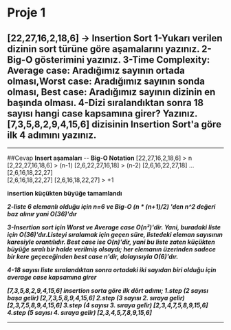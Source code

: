 # Proje 1
[22,27,16,2,18,6] -> Insertion Sort
1-Yukarı verilen dizinin sort türüne göre aşamalarını yazınız.
2-Big-O gösterimini yazınız.
3-Time Complexity: Average case: Aradığımız sayının ortada olması,Worst case: Aradığımız sayının sonda olması, Best case: Aradığımız sayının dizinin en başında olması.
4-Dizi sıralandıktan sonra 18 sayısı hangi case kapsamına girer? Yazınız.
[7,3,5,8,2,9,4,15,6] dizisinin Insertion Sort'a göre ilk 4 adımını yazınız.
---
---
##Cevap 
**Insert aşamaları** --                               **Big-O Notation**
[22,27,16,2,18,6]                                >  n         
[2,22,27,16,18,6]                                >  (n-1)
[2,6,22,27,16,18]                                >  (n-2)
[2,6,16,22,27,18]                                   ...
[2,6,16,18,22,27]                                   
[2,6,16,18,22,27]
[2,6,16,18,22,27]                                >  +1     
                             
**insertion küçükten büyüğe tamamlandı**         


***2-liste 6 elemanlı olduğu için n=6 ve Big-O (n * (n+1)/2) 'den n^2 değeri baz alınır yani O(36)'dır***

***3-Insertion sort için Worst ve Average case  O(n²)'dir. Yani, buradaki liste için O(36)'dır.Listeyi sıralamak için geçen süre, listedeki eleman sayısının karesiyle orantılıdır.
Best case ise O(n)'dir, yani bu liste zaten küçükten büyüğe sıralı bir halde verilmiş olsaydı; her elemanın üzerinden sadece bir kere geçeceğinden best case n'dir, dolayısıyla O(6)'dır.***

***4-18 sayısı liste sıralandıktan sonra ortadaki iki sayıdan biri olduğu için average case kapsamına girer***

***[7,3,5,8,2,9,4,15,6] insertion sorta göre ilk dört adımı;
1.step (2 sayısı başa gelir)        [2,7,3,5,8,9,4,15,6]
2.step (3 sayısı 2. sıraya gelir)   [2,3,7,5,8,9,4,15,6]
3.step (4 sayısı 3. sıraya gelir)   [2,3,4,7,5,8,9,15,6] 
4.step (5 sayısı 4. sıraya gelir)   [2,3,4,5,7,8,9,15,6]***

---













